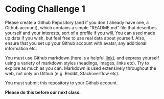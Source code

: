 # Coding Challenge 1

Please create a Github Repository (and if you don't already have one, a Github account), which contains a simple "README.md" file that describes yourself and your interests, sort of a profile if you will. You can used made up data if you wish, but feel free to use real data about yourself. Also, ensure that you set up your Github account with avatar, any additional information etc.

You must use Github markdown (here is a helpful [link](https://guides.github.com/features/mastering-markdown/)), and express yourself using a variety of markdown styles (headings, images, links etc). Try to explore as much as you can. Markdown is used extensively throughout the web, not only on Github (e.g. Reddit, Stackoverflow etc).

You must submit this repository to your Github account.

**Please do this before our next class.**

